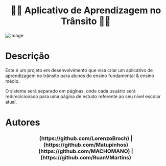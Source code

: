 # <h1 align="center"> 🚗🎒 Aplicativo de Aprendizagem no Trânsito 🛑🚗 </h1>
![image](https://github.com/LorenzoBroch/EPTRAN/assets/160625132/ba2fb952-658a-4310-9c0d-619f1735e095)
# Descrição
Este é um projeto em desenvolvimento que visa criar um aplicativo de aprendizagem no trânsito para alunos do ensino fundamental & ensino médio.

O sistema será separado em páginas, onde cada usuário será redirecicionado para uma página de estudo referente ao seu nível escolar atual.

# Autores
<h3 align="center">
 (https://github.com/LorenzoBroch) 
|(https://github.com/Matupinhos)     
 (https://github.com/MACHOMANO)    
|(https://github.com/RuanVMartins)
</h3>
